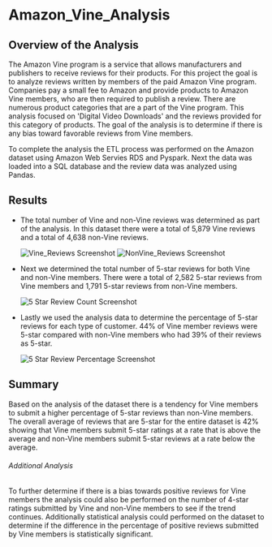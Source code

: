 # Amazon_Vine_Analysis

## Overview of the Analysis
The Amazon Vine program is a service that allows manufacturers and publishers to receive reviews for their products. For this project the goal is to analyze reviews written by members of the paid Amazon Vine program. Companies pay a small fee to Amazon and provide products to Amazon Vine members, who are then required to publish a review. There are numerous product categories that are a part of the Vine program. This analysis focused on 'Digital Video Downloads' and the reviews provided for this category of products. The goal of the analysis is to determine if there is any bias toward favorable reviews from Vine members. 

To complete the analysis the ETL process was performed on the Amazon dataset using Amazon Web Servies RDS and Pyspark. Next the data was loaded into a SQL database and the review data was analyzed using Pandas. 

## Results

- The total number of Vine and non-Vine reviews was determined as part of the analysis. In this dataset there were a total of 5,879 Vine reviews and a total of 4,638 non-Vine reviews. 

    ![Vine_Reviews Screenshot ](https://user-images.githubusercontent.com/96552268/166148338-72a4dc86-0720-45d4-8915-b34db8a36a40.png)
    ![NonVine_Reviews Screenshot ](https://user-images.githubusercontent.com/96552268/166148343-70deaf53-fd68-4b7f-87dd-e8e2c3942e82.png)

- Next we determined the total number of 5-star reviews for both Vine and non-Vine members. There were a total of 2,582 5-star reviews from Vine members and 1,791 5-star reviews from non-Vine members. 

  ![5 Star Review Count Screenshot](https://user-images.githubusercontent.com/96552268/166148438-cf9a56a8-114c-42a4-833b-77d650f67e30.png)

- Lastly we used the analysis data to determine the percentage of 5-star reviews for each type of customer. 44% of Vine member reviews were 5-star compared with non-Vine members who had 39% of their reviews as 5-star.


  ![5 Star Review Percentage Screenshot](https://user-images.githubusercontent.com/96552268/166148599-527e2c31-631c-4df5-8b22-9bddee33334c.png)

## Summary

Based on the analysis of the dataset there is a tendency for Vine members to submit a higher percentage of 5-star reviews than non-Vine members. The overall average of reviews that are 5-star for the entire dataset is 42% showing that Vine members submit 5-star ratings at a rate that is above the average and non-Vine members submit 5-star reviews at a rate below the average.  

###### Additional Analysis

To further determine if there is a bias towards positive reviews for Vine members the analysis could also be performed on the number of 4-star ratings submitted by Vine and non-Vine members to see if the trend continues. Additionally statistical analysis could performed on the dataset to determine if the difference in the percentage of positive reviews submitted by Vine members is statistically significant. 
